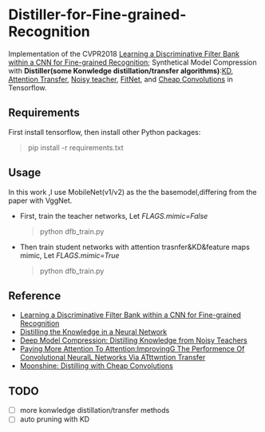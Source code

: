 # Distiller-for-Fine-grained-Recognition



Implementation of the CVPR2018 [Learning a Discriminative Filter Bank within a CNN for Fine-grained Recognition](https://arxiv.org/abs/1611.09932);
 Synthetical Model Compression with **Distiller(some  Konwledge distillation/transfer algorithms)**:[KD](https://arxiv.org/pdf/1503.02531),  [Attention Transfer]( https://arxiv.org/abs/1612.03928),   [Noisy teacher](https://arxiv.org/pdf/1610.09650), [FitNet](https://arxiv.org/pdf/1412.6550), and [Cheap Convolutions](https://arxiv.org/abs/1711.02613) in Tensorflow. 


## Requirements
First install tensorflow, then install other Python packages:
  >pip install -r requirements.txt
  
## Usage

In this work ,I use MobileNet(v1/v2) as the the basemodel,differing from the paper with VggNet.

* First, train the teacher networks, Let *FLAGS.mimic=False*
  >python dfb_train.py
  
* Then train student networks with attention trasnfer&KD&feature maps mimic, Let *FLAGS.mimic=True*
  >python dfb_train.py
 
## Reference

- [Learning a Discriminative Filter Bank within a CNN for Fine-grained Recognition](https://arxiv.org/abs/1611.09932)
- [Distilling the Knowledge in a Neural Network](https://arxiv.org/pdf/1503.02531)
- [Deep Model Compression: Distilling Knowledge from Noisy Teachers](https://arxiv.org/pdf/1610.09650)
- [Paying More Attention To Attention:ImprovingG The Performence Of Convolutional NeuralL Networks Via ATttwntion Transfer]( https://arxiv.org/abs/1612.03928)
- [Moonshine: Distilling with Cheap Convolutions](https://arxiv.org/abs/1711.02613)



## TODO

- [ ] more konwledge distillation/transfer methods
- [ ] auto pruning with KD
